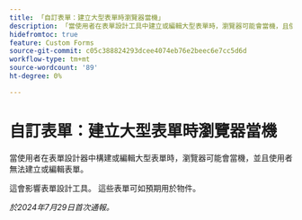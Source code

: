 ```yaml
---
title: 「自訂表單：建立大型表單時瀏覽器當機」
description: 「當使用者在表單設計工具中建立或編輯大型表單時，瀏覽器可能會當機，且使用者無法建立或編輯表單。」
hidefromtoc: true
feature: Custom Forms
source-git-commit: c05c388824293dcee4074eb76e2beec6e7cc5d6d
workflow-type: tm+mt
source-wordcount: '89'
ht-degree: 0%

---
```



# 自訂表單：建立大型表單時瀏覽器當機

當使用者在表單設計器中構建或編輯大型表單時，瀏覽器可能會當機，並且使用者無法建立或編輯表單。

這會影響表單設計工具。 這些表單可如預期用於物件。

_於2024年7月29日首次通報。_
